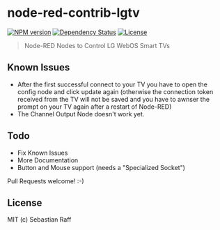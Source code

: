 # node-red-contrib-lgtv

[![NPM version](https://badge.fury.io/js/node-red-contrib-lgtv.svg)](http://badge.fury.io/js/node-red-contrib-lgtv)
[![Dependency Status](https://img.shields.io/gemnasium/hobbyquaker/node-red-contrib-lgtv.svg?maxAge=2592000)](https://gemnasium.com/github.com/hobbyquaker/node-red-contrib-lgtv)
[![License][mit-badge]][mit-url]

> Node-RED Nodes to Control LG WebOS Smart TVs


## Known Issues

* After the first successful connect to your TV you have to open the config node and click update again (otherwise the
connection token received from the TV will not be saved and you have to awnser the prompt on your TV again after a
restart of Node-RED)
* The Channel Output Node doesn't work yet.


## Todo

* Fix Known Issues
* More Documentation
* Button and Mouse support (needs a "Specialized Socket")

Pull Requests welcome! :-)


## License

MIT (c) Sebastian Raff

[mit-badge]: https://img.shields.io/badge/License-MIT-blue.svg?style=flat
[mit-url]: LICENSE
